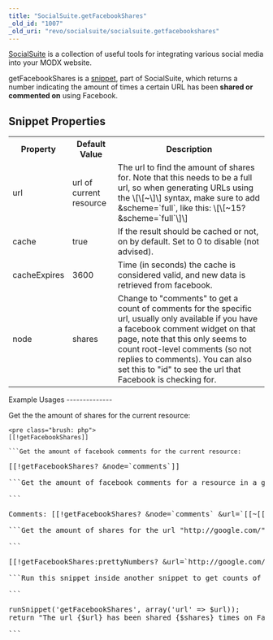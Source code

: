 ```yaml
---
title: "SocialSuite.getFacebookShares"
_old_id: "1007"
_old_uri: "revo/socialsuite/socialsuite.getfacebookshares"
---
```


[SocialSuite](/extras/revo/socialsuite "SocialSuite") is a collection of useful tools for integrating various social media into your MODX website.

getFacebookShares is a [snippet](/revolution/2.x/developing-in-modx/basic-development/snippets "Snippets"), part of SocialSuite, which returns a number indicating the amount of times a certain URL has been **shared or commented on** using Facebook.

Snippet Properties
------------------

<table><tbody><tr><th>Property</th><th>Default Value</th><th>Description</th></tr><tr><td>url</td><td>url of current resource</td><td>The url to find the amount of shares for. Note that this needs to be a full url, so when generating URLs using the \[\[~\]\] syntax, make sure to add &scheme=`full`, like this:   
\[\[~15? &scheme=`full`\]\]   
</td></tr><tr><td>cache</td><td>true</td><td>If the result should be cached or not, on by default. Set to 0 to disable (not advised).</td></tr><tr><td>cacheExpires</td><td>3600</td><td>Time (in seconds) the cache is considered valid, and new data is retrieved from facebook.</td></tr><tr><td>node</td><td>shares</td><td>Change to "comments" to get a count of comments for the specific url, usually only available if you have a facebook comment widget on that page, note that this only seems to count root-level comments (so not replies to comments). You can also set this to "id" to see the url that Facebook is checking for.</td></tr></tbody></table>Example Usages
--------------

Get the the amount of shares for the current resource:

```
<pre class="brush: php">
[[!getFacebookShares]]

```Get the amount of facebook comments for the current resource:

```
<pre class="brush: php">
[[!getFacebookShares? &node=`comments`]]

```Get the amount of facebook comments for a resource in a getResources tpl:

```
<pre class="brush: php">
Comments: [[!getFacebookShares? &node=`comments` &url=`[[~[[+id]]? &scheme=`full`]]`]]

```Get the amount of shares for the url "http://google.com/" and format it nicely using the prettyNumbers output filter that comes with SocialSuite:

```
<pre class="brush: php">
[[!getFacebookShares:prettyNumbers? &url=`http://google.com/`]]

```Run this snippet inside another snippet to get counts of a specific url:

```
<pre class="brush: php">
<?php
$url = 'http://google.com/';
$shares = $modx->runSnippet('getFacebookShares', array('url' => $url));
return "The url {$url} has been shared {$shares} times on Facebook.";

```